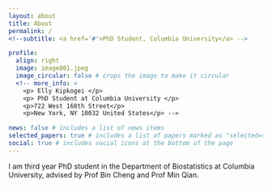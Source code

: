 ```yaml
---
layout: about
title: About
permalink: /
<!--subtitle: <a href='#'>PhD Student, Columbia University</a> -->

profile:
  align: right
  image: image001.jpeg
  image_circular: false # crops the image to make it circular
  <!-- more_info: >
    <p> Elly Kipkogei </p>
    <p> PhD Student at Columbia University </p>
    <p>722 West 168th Street</p>
    <p>New York, NY 10032 United States</p> -->

news: false # includes a list of news items
selected_papers: true # includes a list of papers marked as "selected={true}"
social: true # includes social icons at the bottom of the page
---
```


I am third year PhD student in the Department of Biostatistics at Columbia University, advised by Prof Bin Cheng and Prof Min Qian. 
